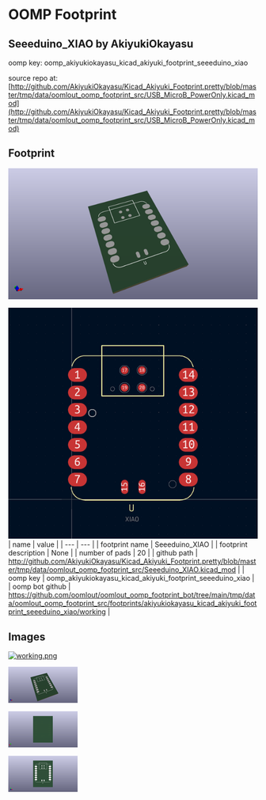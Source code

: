 # OOMP Footprint  
## Seeeduino_XIAO  by AkiyukiOkayasu  
  
oomp key: oomp_akiyukiokayasu_kicad_akiyuki_footprint_seeeduino_xiao  
  
source repo at: [http://github.com/AkiyukiOkayasu/Kicad_Akiyuki_Footprint.pretty/blob/master/tmp/data/oomlout_oomp_footprint_src/USB_MicroB_PowerOnly.kicad_mod](http://github.com/AkiyukiOkayasu/Kicad_Akiyuki_Footprint.pretty/blob/master/tmp/data/oomlout_oomp_footprint_src/USB_MicroB_PowerOnly.kicad_mod)  
## Footprint  
  
[![working_kicad_pcb_3d.png](working_kicad_pcb_3d_600.png)](working_kicad_pcb_3d.png)  
  
[![working.png](working_600.png)](working.png)  
| name | value | 
| --- | --- | 
| footprint name | Seeeduino_XIAO | 
| footprint description | None | 
| number of pads | 20 | 
| github path | http://github.com/AkiyukiOkayasu/Kicad_Akiyuki_Footprint.pretty/blob/master/tmp/data/oomlout_oomp_footprint_src/Seeeduino_XIAO.kicad_mod | 
| oomp key | oomp_akiyukiokayasu_kicad_akiyuki_footprint_seeeduino_xiao | 
| oomp bot github | https://github.com/oomlout/oomlout_oomp_footprint_bot/tree/main/tmp/data/oomlout_oomp_footprint_src/footprints/akiyukiokayasu_kicad_akiyuki_footprint_seeeduino_xiao/working | 
## Images  
  
[![working.png](working_140.png)](working.png)  
  
[![working_kicad_pcb_3d.png](working_kicad_pcb_3d_140.png)](working_kicad_pcb_3d.png)  
  
[![working_kicad_pcb_3d_back.png](working_kicad_pcb_3d_back_140.png)](working_kicad_pcb_3d_back.png)  
  
[![working_kicad_pcb_3d_front.png](working_kicad_pcb_3d_front_140.png)](working_kicad_pcb_3d_front.png)  
